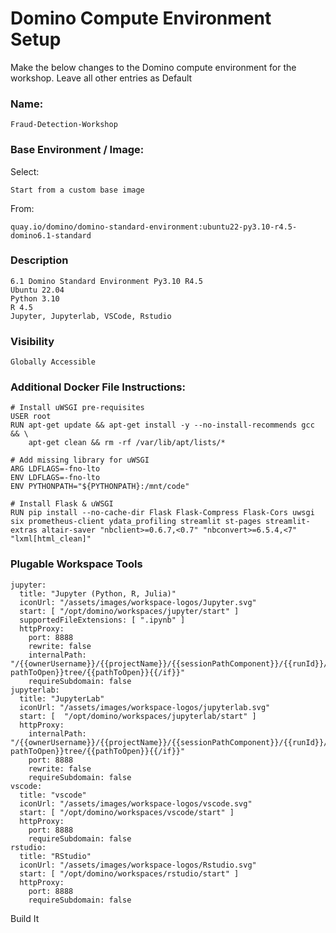 # Domino Compute Environment Setup
Make the below changes to the Domino compute environment for the workshop.
Leave all other entries as Default

### Name:
```
Fraud-Detection-Workshop
```

### Base Environment / Image:

Select:
```
Start from a custom base image
```
From:
```
quay.io/domino/domino-standard-environment:ubuntu22-py3.10-r4.5-domino6.1-standard
```
### Description
```
6.1 Domino Standard Environment Py3.10 R4.5
Ubuntu 22.04
Python 3.10
R 4.5
Jupyter, Jupyterlab, VSCode, Rstudio
```

### Visibility
```
Globally Accessible
```

### Additional Docker File Instructions:
```
# Install uWSGI pre-requisites
USER root
RUN apt-get update && apt-get install -y --no-install-recommends gcc && \
    apt-get clean && rm -rf /var/lib/apt/lists/*

# Add missing library for uWSGI
ARG LDFLAGS=-fno-lto
ENV LDFLAGS=-fno-lto
ENV PYTHONPATH="${PYTHONPATH}:/mnt/code"

# Install Flask & uWSGI
RUN pip install --no-cache-dir Flask Flask-Compress Flask-Cors uwsgi six prometheus-client ydata_profiling streamlit st-pages streamlit-extras altair-saver "nbclient>=0.6.7,<0.7" "nbconvert>=6.5.4,<7" "lxml[html_clean]"
```

### Plugable Workspace Tools
```
jupyter:
  title: "Jupyter (Python, R, Julia)"
  iconUrl: "/assets/images/workspace-logos/Jupyter.svg"
  start: [ "/opt/domino/workspaces/jupyter/start" ]
  supportedFileExtensions: [ ".ipynb" ]
  httpProxy:
    port: 8888
    rewrite: false
    internalPath: "/{{ownerUsername}}/{{projectName}}/{{sessionPathComponent}}/{{runId}}/{{#if pathToOpen}}tree/{{pathToOpen}}{{/if}}"
    requireSubdomain: false
jupyterlab:
  title: "JupyterLab"
  iconUrl: "/assets/images/workspace-logos/jupyterlab.svg"
  start: [  "/opt/domino/workspaces/jupyterlab/start" ]
  httpProxy:
    internalPath: "/{{ownerUsername}}/{{projectName}}/{{sessionPathComponent}}/{{runId}}/{{#if pathToOpen}}tree/{{pathToOpen}}{{/if}}"
    port: 8888
    rewrite: false
    requireSubdomain: false
vscode:
  title: "vscode"
  iconUrl: "/assets/images/workspace-logos/vscode.svg"
  start: [ "/opt/domino/workspaces/vscode/start" ]
  httpProxy:
    port: 8888
    requireSubdomain: false
rstudio:
  title: "RStudio"
  iconUrl: "/assets/images/workspace-logos/Rstudio.svg"
  start: [ "/opt/domino/workspaces/rstudio/start" ]
  httpProxy:
    port: 8888
    requireSubdomain: false
```
Build It
